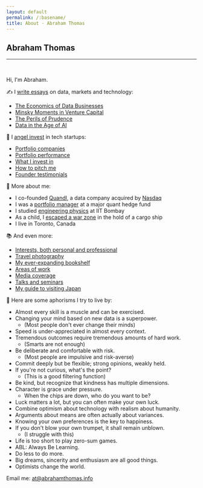 ```yaml
---
layout: default
permalink: /:basename/
title: About · Abraham Thomas
---
```


## Abraham Thomas

----

<br/>

Hi, I'm Abraham.

✍️ I <a href="https://pivotal.substack.com">write essays</a> on data, markets and technology:    
* [The Economics of Data Businesses](https://pivotal.substack.com/p/economics-of-data-biz)  
* [Minsky Moments in Venture Capital](https://pivotal.substack.com/p/minsky-moments-in-venture-capital)  
* [The Perils of Prudence](https://pivotal.substack.com/p/the-perils-of-prudence)  
* [Data in the Age of AI](https://pivotal.substack.com/p/data-in-the-age-of-ai)  

🌱 I <a href="https://abrahamthomas.info/investing">angel invest</a> in tech startups:
* [Portfolio companies](https://abrahamthomas.info/portfolio-companies/)
* [Portfolio performance](https://abrahamthomas.info/portfolio-statistics/)
* [What I invest in](https://abrahamthomas.info/angel-criteria/)
* [How to pitch me](https://abrahamthomas.info/pitch-me/)
* [Founder testimonials](https://abrahamthomas.info/testimonials/)

🚀 More about me:
* I co-founded [Quandl](https://www.quandl.com/), a data company acquired by [Nasdaq](https://www.nasdaq.com)  
* I was a [portfolio manager](https://abrahamthomas.info/the-accidental-investor/) at a major quant hedge fund  
* I studied [engineering physics](https://en.wikipedia.org/wiki/Engineering_physics) at IIT Bombay  
* As a child, I [escaped a war zone](https://abrahamthomas.info/invasion/) in the hold of a cargo ship   
* I live in Toronto, Canada  

📚 And even more:
* [Interests, both personal and professional](https://abrahamthomas.info/interests/)
* [Travel photography](https://abrahamthomas.info/gallery/)
* [My ever-expanding bookshelf](https://abrahamthomas.info/library/)
* [Areas of work](https://abrahamthomas.info/work/)
* [Media coverage](https://abrahamthomas.info/press/)
* [Talks and seminars](https://abrahamthomas.info/talks/)
* [My guide to visiting Japan](https://abrahamthomas.gumroad.com/l/wwrni)

🧭 Here are some aphorisms I try to live by:
* Almost every skill is a muscle and can be exercised.
* Changing your mind based on new data is a superpower.
	* (Most people don't ever change their minds)
* Speed is under-appreciated in almost every context.
* Tremendous outcomes require tremendous amounts of hard work.
	* (Smarts are not enough)
* Be deliberate and comfortable with risk.
	* (Most people are impulsive and risk-averse)
* Commit deeply but be flexible; strong opinions, weakly held.
* If you're not curious, what's the point?  
	* (This is a good filtering function)
* Be kind, but recognize that kindness has multiple dimensions.
* Character is grace under pressure.
	* When the chips are down, who do you want to be?
* Luck matters a lot, but you can often make your own luck.
* Combine optimism about technology with realism about humanity.
* Arguments about means are often actually about variances.
* Knowing your own preferences is the key to happiness.
* If you don't blow your own trumpet, it shall remain unblown.  
	* (I struggle with this)
* Life is too short to play zero-sum games.
* ABL: Always Be Learning.
* Do less to do more.
* Big dreams, sincerity and enthusiasm are all good things.
* Optimists change the world.
	
Email me: <u><a href="mailto:at@abrahamthomas.info">at@abrahamthomas.info</a></u>

<br/>
<br/>
<br/>
